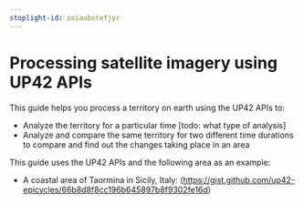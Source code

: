 ```yaml
---
stoplight-id: zeiaubotefjyr
---
```


# Processing satellite imagery using UP42 APIs

This guide helps you process a territory on earth using the UP42 APIs to:

- Analyze the territory for a particular time \[todo: what type of analysis]
- Analyze and compare the same territory for two different time durations to compare and find out the changes taking place in an area

This guide uses the UP42 APIs and the following area as an example:

- A coastal area of Taormina in Sicily, Italy: (https://gist.github.com/up42-epicycles/66b8d8f8cc196b645897b8f9302fe16d)
